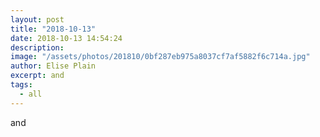 ```yaml
---
layout: post
title: "2018-10-13"
date: 2018-10-13 14:54:24
description: 
image: "/assets/photos/201810/0bf287eb975a8037cf7af5882f6c714a.jpg"
author: Elise Plain
excerpt: and
tags: 
  - all
---
```


and
<p></p>
